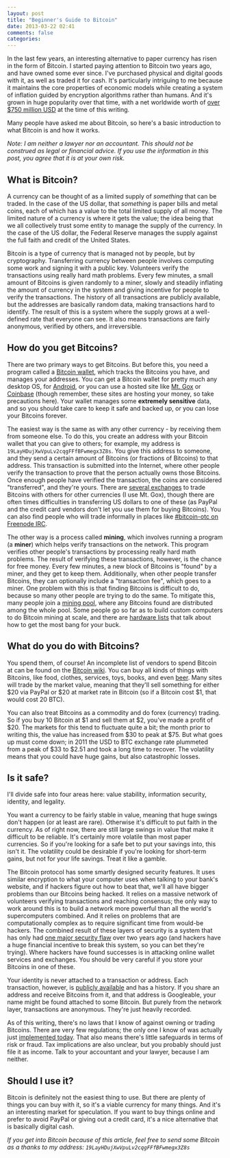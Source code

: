 ```yaml
---
layout: post
title: "Beginner's Guide to Bitcoin"
date: 2013-03-22 02:41
comments: false
categories: 
---
```


In the last few years, an interesting alternative to paper currency has risen in the form of Bitcoin. I started paying attention to Bitcoin two years ago, and have owned some ever since. I've purchased physical and digital goods with it, as well as traded it for cash. It's particularly intriguing to me because it maintains the core properties of economic models while creating a system of inflation guided by encryption algorithms rather than humans. And it's grown in huge popularity over that time, with a net worldwide worth of [over $750 million USD](https://blockchain.info/charts/market-cap) at the time of this writing.

Many people have asked me about Bitcoin, so here's a basic introduction to what Bitcoin is and how it works.

*Note: I am neither a lawyer nor an accountant. This should not be construed as legal or financial advice. If you use the information in this post, you agree that it is at your own risk.*

What is Bitcoin?
-

A currency can be thought of as a limited supply of *something* that can be traded. In the case of the US dollar, that *something* is paper bills and metal coins, each of which has a value to the total limited supply of all money. The limited nature of a currency is where it gets the value; the idea being that we all collectively trust some entity to manage the supply of the currency. In the case of the US dollar, the Federal Reserve manages the supply against the full faith and credit of the United States.

Bitcoin is a type of currency that is managed not by people, but by cryptography. Transferring currency between people involves computing some work and signing it with a public key. Volunteers verify the transactions using really hard math problems. Every few minutes, a small amount of Bitcoins is given randomly to a miner, slowly and steadily inflating the amount of currency in the system and giving incentive for people to verify the transactions. The history of all transactions are publicly available, but the addresses are basically random data, making transactions hard to identify. The result of this is a system where the supply grows at a well-defined rate that everyone can see. It also means transactions are fairly anonymous, verified by others, and irreversible.

How do you get Bitcoins?
-

There are two primary ways to get Bitcoins. But before this, you need a program called a [Bitcoin wallet](http://bitcoin.org/en/choose-your-wallet), which tracks the Bitcoins you have, and manages your addresses. You can get a Bitcoin wallet for pretty much any desktop OS, for [Android](https://play.google.com/store/apps/details?id=de.schildbach.wallet&hl=en), or you can use a hosted site like [Mt. Gox](https://mtgox.com) or [Coinbase](https://coinbase.com/) (though remember, these sites are hosting your money, so take precautions here). Your wallet manages some **extremely sensitive** data, and so you should take care to keep it safe and backed up, or you can lose your Bitcoins forever.

The easiest way is the same as with any other currency - by receiving them from someone else. To do this, you create an address with your Bitcoin wallet that you can give to others; for example, my address is `19LayHDujXwVpuLv2cqgFFfBFwmegx3Z8s`. You give this address to someone, and they send a certain amount of Bitcoins (or fractions of Bitcoins) to that address. This transaction is submitted into the Internet, where other people verify the transaction to prove that the person actually owns those Bitcoins. Once enough people have verified the transaction, the coins are considered "transferred", and they're yours. There are [several exchanges](https://en.bitcoin.it/wiki/Category:Exchanges) to trade Bitcoins with others for other currencies (I use Mt. Gox), though there are often times difficulties in transferring US dollars to one of these (as PayPal and the credit card vendors don't let you use them for buying Bitcoins). You can also find people who will trade informally in places like [#bitcoin-otc on Freenode IRC](http://bitcoin-otc.com/).

The other way is a process called **mining**, which involves running a program (a **miner**) which helps verify transactions on the network. This program verifies other people's transactions by processing really hard math problems. The result of verifying these transactions, however, is the chance for free money. Every few minutes, a new block of Bitcoins is "found" by a miner, and they get to keep them. Additionally, when other people transfer Bitcoins, they can optionally include a "transaction fee", which goes to a miner. One problem with this is that finding Bitcoins is difficult to do, because so many other people are trying to do the same. To mitigate this, many people join a [mining pool](https://en.bitcoin.it/wiki/Comparison_of_mining_pools), where any Bitcoins found are distributed among the whole pool. Some people go so far as to build custom computers to do Bitcoin mining at scale, and there are [hardware lists](https://en.bitcoin.it/wiki/Mining_hardware_comparison) that talk about how to get the most bang for your buck. 

What do you do with Bitcoins?
-

You spend them, of course! An incomplete list of vendors to spend Bitcoin at can be found on the [Bitcoin wiki](https://en.bitcoin.it/wiki/Trade). You can buy all kinds of things with Bitcoins, like food, clothes, services, toys, books, and even [beer](http://www.belgianflavours.com/us/). Many sites will trade by the market value, meaning that they'll sell something for either $20 via PayPal or $20 at market rate in Bitcoin (so if a Bitcoin cost $1, that would cost 20 BTC).

You can also treat Bitcoins as a commodity and do forex (currency) trading. So if you buy 10 Bitcoin at $1 and sell them at $2, you've made a profit of $20. The markets for this tend to fluctuate quite a bit; the month prior to writing this, the value has increased from $30 to peak at $75. But what goes up must come down; in 2011 the USD to BTC exchange rate plummeted from a peak of $33 to $2.51 and took a long time to recover. The volatility means that you could have huge gains, but also catastrophic losses.

Is it safe?
-

I'll divide safe into four areas here: value stability, information security, identity, and legality.

You want a currency to be fairly stable in value, meaning that huge swings don't happen (or at least are rare). Otherwise it's difficult to put faith in the currency. As of right now, there are still large swings in value that make it difficult to be reliable. It's certainly more volatile than most paper currencies. So if you're looking for a safe bet to put your savings into, this isn't it. The volatility could be desirable if you're looking for short-term gains, but not for your life savings. Treat it like a gamble.

The Bitcoin protocol has some smartly designed security features. It uses similar encryption to what your computer uses when talking to your bank's website, and if hackers figure out how to beat that, we'll all have bigger problems than our Bitcoins being hacked. It relies on a massive network of volunteers verifying transactions and reaching consensus; the only way to work around this is to build a network more powerful than all the world's supercomputers combined. And it relies on problems that are computationally complex as to require significant time from would-be hackers. The combined result of these layers of security is a system that has only had [one major security flaw](https://web.nvd.nist.gov/view/vuln/detail?vulnId=CVE-2010-5139) over two years ago (and hackers have a huge financial incentive to break this system, so you can bet they're trying). Where hackers have found successes is in attacking online wallet services and exchanges. You should be very careful if you store your Bitcoins in one of these. 

Your identity is never attached to a transaction or address. Each transaction, however, is [publicly available](http://blockchain.info) and has a history. If you share an address and receive Bitcoins from it, and that address is Googleable, your name might be found attached to some Bitcoin. But purely from the network layer, transactions are anonymous. They're just heavily recorded.

As of this writing, there's no laws that I know of against owning or trading Bitcoins. There are very few regulations; the only one I know of was actually just [implemented today](http://gizmodo.com/5991951/bitcoin-and-other-virtual-currencies-finally-get-some-regulation). That also means there's little safeguards in terms of risk or fraud. Tax implications are also unclear, but you probably should just file it as income. Talk to your accountant and your lawyer, because I am neither.

Should I use it?
-

Bitcoin is definitely not the easiest thing to use. But there are plenty of things you can buy with it, so it's a viable currency for many things. And it's an interesting market for speculation. If you want to buy things online and prefer to avoid PayPal or giving out a credit card, it's a nice alternative that is basically digital cash.

*If you get into Bitcoin because of this article, feel free to send some Bitcoin as a thanks to my address: `19LayHDujXwVpuLv2cqgFFfBFwmegx3Z8s`*